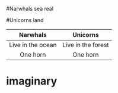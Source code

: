 
#Narwhals
sea
real

#Unicorns
land

| Narwhals        | Unicorns           | 
| :-------------: |:-------------:| 
| Live in the ocean     | Live in the forest |
| One horn     | One horn    |  

imaginary
=======
